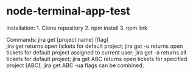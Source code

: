 # node-terminal-app-test
Installation:
    1. Clone repository
    2. npm install
    3. npm link

Commands:
    jira get [project name] [flag]      
    jira get                            returns open tickets for default project;
    jira get -u                         returns open tickets for default project assigned to current user;
    jira get -a                         returns all tickets for default project;
    jira get ABC                        returns open tickets for specified project (ABC);
    jira get ABC -ua                    flags can be combined;

